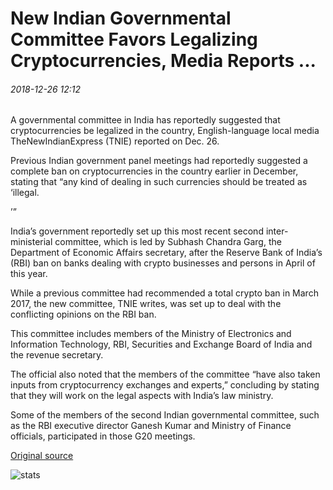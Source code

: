 # New Indian Governmental Committee Favors Legalizing Cryptocurrencies, Media Reports ...

###### 2018-12-26 12:12

A governmental committee in India has reportedly suggested that cryptocurrencies be legalized in the country, English-language local media TheNewIndianExpress (TNIE) reported on Dec. 26.

Previous Indian government panel meetings had reportedly suggested a complete ban on cryptocurrencies in the country earlier in December, stating that “any kind of dealing in such currencies should be treated as ‘illegal.

’”

India’s government reportedly set up this most recent second inter-ministerial committee, which is led by Subhash Chandra Garg, the Department of Economic Affairs secretary, after the Reserve Bank of India’s (RBI) ban on banks dealing with crypto businesses and persons in April of this year.

While a previous committee had recommended a total crypto ban in March 2017, the new committee, TNIE writes, was set up to deal with the conflicting opinions on the RBI ban.

This committee includes members of the Ministry of Electronics and Information Technology, RBI, Securities and Exchange Board of India and the revenue secretary.

The official also noted that the members of the committee “have also taken inputs from cryptocurrency exchanges and experts,” concluding by stating that they will work on the legal aspects with India’s law ministry.

Some of the members of the second Indian governmental committee, such as the RBI executive director Ganesh Kumar and Ministry of Finance officials, participated in those G20 meetings.

[Original source](https://cointelegraph.com/news/new-indian-governmental-committee-favors-legalizing-cryptocurrencies-media-reports)

![stats](https://c.statcounter.com/11760860/0/a89fa40b/1/ "stats")